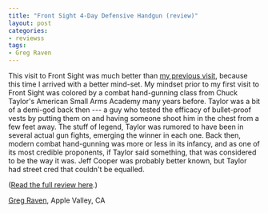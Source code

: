 ```yaml
---
title: "Front Sight 4-Day Defensive Handgun (review)"
layout: post
categories:
- reviewss
tags:
- Greg Raven
---
```


This visit to Front Sight was much better than [my previous visit](https://www.heeled.website/reviews/20110920-front-sight-2-day/index.php), because this time I arrived with a better mind-set. My mindset prior to my first visit to Front Sight was colored by a combat hand-gunning class from Chuck Taylor's American Small Arms Academy many years before. Taylor was a bit of a demi-god back then --- a guy who tested the efficacy of bullet-proof vests by putting them on and having someone shoot him in the chest from a few feet away. The stuff of legend, Taylor was rumored to have been in several actual gun fights, emerging the winner in each one. Back then, modern combat hand-gunning was more or less in its infancy, and as one of its most credible proponents, if Taylor said something, that was considered to be the way it was. Jeff Cooper was probably better known, but Taylor had street cred that couldn't be equalled.

([Read the full review here](https://www.heeled.website/reviews/20130506-front-sight-2013/index.php).)

[Greg Raven](https://www.gregraven.online/), Apple Valley, CA
